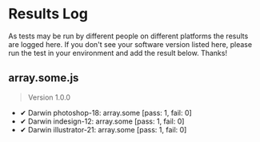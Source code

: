 # Results Log

As tests may be run by different people on different platforms the results are logged here. If you don't see your software version listed here, please run the test in your environment and add the result below. Thanks!

## array.some.js

> Version 1.0.0

- ✔ Darwin photoshop-18: array.some [pass: 1, fail: 0]
- ✔ Darwin indesign-12: array.some [pass: 1, fail: 0]
- ✔ Darwin illustrator-21: array.some [pass: 1, fail: 0]
